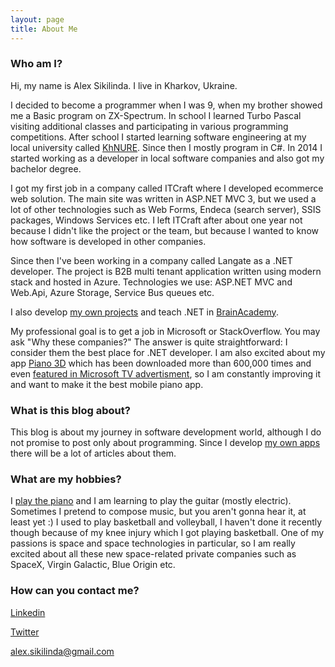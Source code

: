 ```yaml
---
layout: page
title: About Me
---
```


<!--<div class="circularProfilePic"></div>

<br> -->
                                          
### Who am I?

Hi, my name is Alex Sikilinda. I live in Kharkov, Ukraine.

I decided to become a programmer when I was 9, when my brother showed me a Basic program on ZX-Spectrum.
In school I learned Turbo Pascal visiting additional classes and participating in various programming competitions. 
After school I started learning software engineering at my local university called [KhNURE](http://nure.ua/). 
Since then I mostly program in C#. In 2014 I started working as a developer in local software companies and also got my bachelor degree.

I got my first job in a company called ITCraft where I developed ecommerce web solution. The main site was written in ASP.NET MVC 3, but we used a lot of 
other technologies such as Web Forms, Endeca (search server), SSIS packages, Windows Services etc. I left ITCraft after about one year not because I didn't like
the project or the team, but because I wanted to know how software is developed in other companies.

Since then I've been working in a company called Langate as a .NET developer. The project is B2B multi tenant application written using modern stack and hosted in Azure.
Technologies we use: ASP.NET MVC and Web.Api, Azure Storage, Service Bus queues etc.

I also develop [my own projects](/myprojects/) and teach .NET in [BrainAcademy](http://brainacad.kh.ua/).

My professional goal is to get a job in Microsoft or StackOverflow. You may ask "Why these companies?" The answer is quite straightforward: I consider them the best place for .NET developer.
I am also excited about my app [Piano 3D](/myprojects/) which has been downloaded more than 600,000 times and even [featured in Microsoft TV advertisment](/posts/piano3d-featured-in-MS-advertisment/),
so I am constantly improving it and want to make it the best mobile piano app.

### What is this blog about?

This blog is about my journey in software development world, although I do not promise to post only about programming.
Since I develop [my own apps](/myprojects/) there will be a lot of articles about them.

### What are my hobbies?

I [play the piano](https://soundcloud.com/alex-sikilinda) and I am learning to play the guitar (mostly electric). Sometimes I pretend to compose music,
but you aren't gonna hear it, at least yet :)
I used to play basketball and volleyball, I haven't done it recently though because of my knee injury which I got playing basketball.
One of my passions is space and space technologies in particular, so I am really excited about all these new space-related private companies such as SpaceX, 
Virgin Galactic, Blue Origin etc.

### How can you contact me?

[Linkedin](https://www.linkedin.com/in/alexsikilinda?trk=nav_responsive_tab_profile)

[Twitter](https://twitter.com/AlexSikilinda)

alex.sikilinda@gmail.com